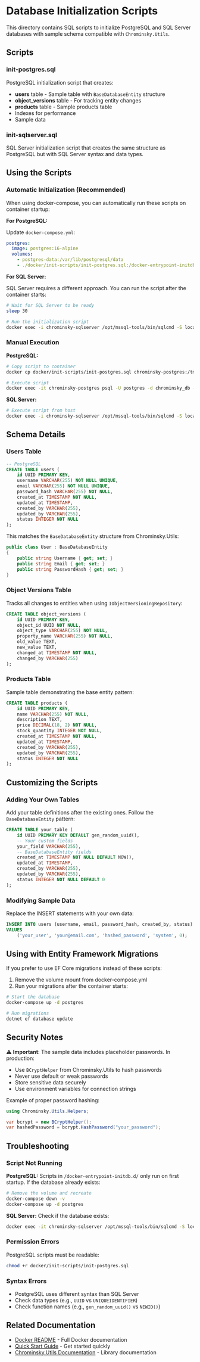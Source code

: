 # Database Initialization Scripts

This directory contains SQL scripts to initialize PostgreSQL and SQL Server databases with sample schema compatible with `Chrominsky.Utils`.

## Scripts

### init-postgres.sql

PostgreSQL initialization script that creates:

- **users** table - Sample table with `BaseDatabaseEntity` structure
- **object_versions** table - For tracking entity changes
- **products** table - Sample products table
- Indexes for performance
- Sample data

### init-sqlserver.sql

SQL Server initialization script that creates the same structure as PostgreSQL but with SQL Server syntax and data types.

## Using the Scripts

### Automatic Initialization (Recommended)

When using docker-compose, you can automatically run these scripts on container startup:

**For PostgreSQL:**

Update `docker-compose.yml`:

```yaml
postgres:
  image: postgres:16-alpine
  volumes:
    - postgres-data:/var/lib/postgresql/data
    - ./docker/init-scripts/init-postgres.sql:/docker-entrypoint-initdb.d/init.sql
```

**For SQL Server:**

SQL Server requires a different approach. You can run the script after the container starts:

```bash
# Wait for SQL Server to be ready
sleep 30

# Run the initialization script
docker exec -i chrominsky-sqlserver /opt/mssql-tools/bin/sqlcmd -S localhost -U sa -P 'YourStrong!Passw0rd' < docker/init-scripts/init-sqlserver.sql
```

### Manual Execution

**PostgreSQL:**

```bash
# Copy script to container
docker cp docker/init-scripts/init-postgres.sql chrominsky-postgres:/tmp/init.sql

# Execute script
docker exec -it chrominsky-postgres psql -U postgres -d chrominsky_db -f /tmp/init.sql
```

**SQL Server:**

```bash
# Execute script from host
docker exec -i chrominsky-sqlserver /opt/mssql-tools/bin/sqlcmd -S localhost -U sa -P 'YourStrong!Passw0rd' < docker/init-scripts/init-sqlserver.sql
```

## Schema Details

### Users Table

```sql
-- PostgreSQL
CREATE TABLE users (
    id UUID PRIMARY KEY,
    username VARCHAR(255) NOT NULL UNIQUE,
    email VARCHAR(255) NOT NULL UNIQUE,
    password_hash VARCHAR(255) NOT NULL,
    created_at TIMESTAMP NOT NULL,
    updated_at TIMESTAMP,
    created_by VARCHAR(255),
    updated_by VARCHAR(255),
    status INTEGER NOT NULL
);
```

This matches the `BaseDatabaseEntity` structure from Chrominsky.Utils:

```csharp
public class User : BaseDatabaseEntity
{
    public string Username { get; set; }
    public string Email { get; set; }
    public string PasswordHash { get; set; }
}
```

### Object Versions Table

Tracks all changes to entities when using `IObjectVersioningRepository`:

```sql
CREATE TABLE object_versions (
    id UUID PRIMARY KEY,
    object_id UUID NOT NULL,
    object_type VARCHAR(255) NOT NULL,
    property_name VARCHAR(255) NOT NULL,
    old_value TEXT,
    new_value TEXT,
    changed_at TIMESTAMP NOT NULL,
    changed_by VARCHAR(255)
);
```

### Products Table

Sample table demonstrating the base entity pattern:

```sql
CREATE TABLE products (
    id UUID PRIMARY KEY,
    name VARCHAR(255) NOT NULL,
    description TEXT,
    price DECIMAL(18, 2) NOT NULL,
    stock_quantity INTEGER NOT NULL,
    created_at TIMESTAMP NOT NULL,
    updated_at TIMESTAMP,
    created_by VARCHAR(255),
    updated_by VARCHAR(255),
    status INTEGER NOT NULL
);
```

## Customizing the Scripts

### Adding Your Own Tables

Add your table definitions after the existing ones. Follow the `BaseDatabaseEntity` pattern:

```sql
CREATE TABLE your_table (
    id UUID PRIMARY KEY DEFAULT gen_random_uuid(),
    -- Your custom fields
    your_field VARCHAR(255),
    -- BaseDatabaseEntity fields
    created_at TIMESTAMP NOT NULL DEFAULT NOW(),
    updated_at TIMESTAMP,
    created_by VARCHAR(255),
    updated_by VARCHAR(255),
    status INTEGER NOT NULL DEFAULT 0
);
```

### Modifying Sample Data

Replace the INSERT statements with your own data:

```sql
INSERT INTO users (username, email, password_hash, created_by, status)
VALUES 
    ('your_user', 'your@email.com', 'hashed_password', 'system', 0);
```

## Using with Entity Framework Migrations

If you prefer to use EF Core migrations instead of these scripts:

1. Remove the volume mount from docker-compose.yml
2. Run your migrations after the container starts:

```bash
# Start the database
docker-compose up -d postgres

# Run migrations
dotnet ef database update
```

## Security Notes

⚠️ **Important**: The sample data includes placeholder passwords. In production:

- Use `BCryptHelper` from Chrominsky.Utils to hash passwords
- Never use default or weak passwords
- Store sensitive data securely
- Use environment variables for connection strings

Example of proper password hashing:

```csharp
using Chrominsky.Utils.Helpers;

var bcrypt = new BCryptHelper();
var hashedPassword = bcrypt.HashPassword("your_password");
```

## Troubleshooting

### Script Not Running

**PostgreSQL:** Scripts in `/docker-entrypoint-initdb.d/` only run on first startup. If the database already exists:

```bash
# Remove the volume and recreate
docker-compose down -v
docker-compose up -d postgres
```

**SQL Server:** Check if the database exists:

```bash
docker exec -it chrominsky-sqlserver /opt/mssql-tools/bin/sqlcmd -S localhost -U sa -P 'YourStrong!Passw0rd' -Q "SELECT name FROM sys.databases"
```

### Permission Errors

PostgreSQL scripts must be readable:

```bash
chmod +r docker/init-scripts/init-postgres.sql
```

### Syntax Errors

- PostgreSQL uses different syntax than SQL Server
- Check data types (e.g., `UUID` vs `UNIQUEIDENTIFIER`)
- Check function names (e.g., `gen_random_uuid()` vs `NEWID()`)

## Related Documentation

- [Docker README](../README.md) - Full Docker documentation
- [Quick Start Guide](../QUICKSTART.md) - Get started quickly
- [Chrominsky.Utils Documentation](../../README.md) - Library documentation
